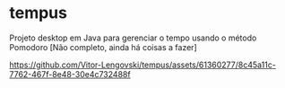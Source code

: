 # tempus
Projeto desktop em Java para gerenciar o tempo usando o método Pomodoro
[Não completo, ainda há coisas a fazer]




https://github.com/Vitor-Lengovski/tempus/assets/61360277/8c45a11c-7762-467f-8e48-30e4c732488f

